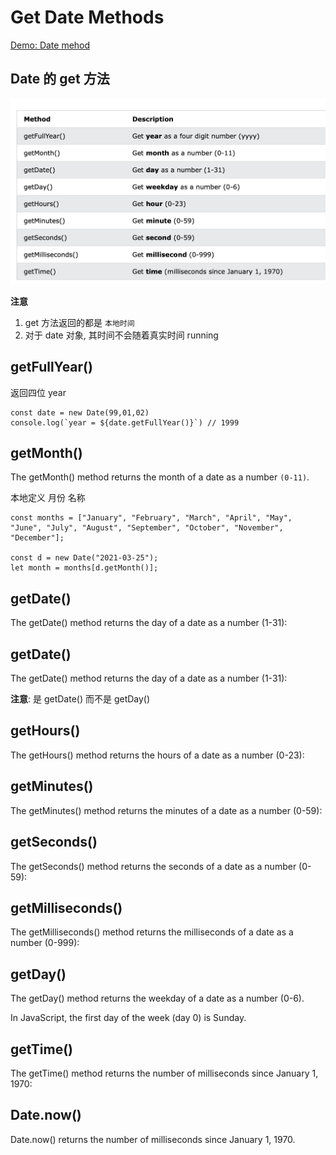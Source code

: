 # Get Date Methods

[Demo: Date mehod](demo/js_date_1_method.html)

## Date 的 get 方法
<img src ='img/img_date_set.png' width='600'>

**注意**
1.  get 方法返回的都是 `本地时间`
2.  对于 date 对象, 其时间不会随着真实时间 running

## getFullYear()

返回四位 year

```
const date = new Date(99,01,02) 
console.log(`year = ${date.getFullYear()}`) // 1999
```

## getMonth()

The getMonth() method returns the month of a date as a number `(0-11)`.

本地定义 月份 名称

```
const months = ["January", "February", "March", "April", "May", "June", "July", "August", "September", "October", "November", "December"];

const d = new Date("2021-03-25");
let month = months[d.getMonth()];
````

## getDate() 

The getDate() method returns the day of a date as a number (1-31):


## getDate()

The getDate() method returns the day of a date as a number (1-31):

**注意**: 是 getDate() 而不是 getDay()

## getHours()

The getHours() method returns the hours of a date as a number (0-23):

## getMinutes()

The getMinutes() method returns the minutes of a date as a number (0-59):

## getSeconds()

The getSeconds() method returns the seconds of a date as a number (0-59):

## getMilliseconds()

The getMilliseconds() method returns the milliseconds of a date as a number (0-999):

## getDay()

The getDay() method returns the weekday of a date as a number (0-6).

In JavaScript, the first day of the week (day 0) is Sunday.

## getTime()

The getTime() method returns the number of milliseconds since January 1, 1970:

## Date.now()

Date.now() returns the number of milliseconds since January 1, 1970.